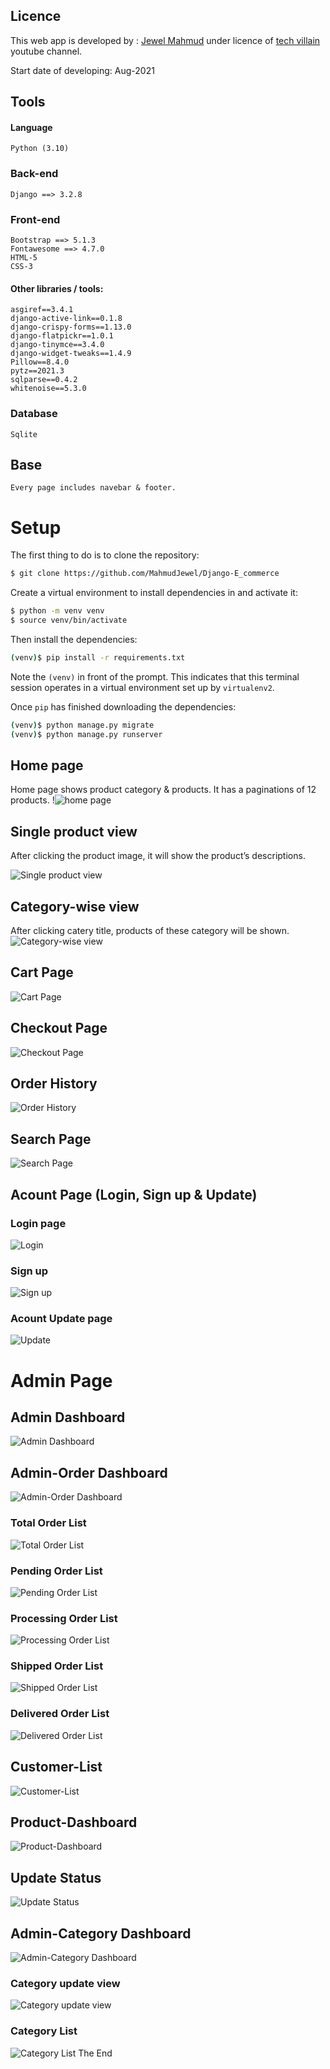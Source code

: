 ﻿## Licence
This web app is developed by : [Jewel Mahmud](https://mahmudjewel.herokuapp.com/
) under licence of [tech villain](https://www.youtube.com/channel/UCJCdq7lWqB7M5b16UatoTEw) youtube channel.

Start date of developing: Aug-2021
## Tools
#### Language
	Python (3.10)

### Back-end
	Django ==> 3.2.8

### Front-end
	Bootstrap ==> 5.1.3
	Fontawesome ==> 4.7.0
	HTML-5
	CSS-3

#### Other libraries / tools:
	asgiref==3.4.1
	django-active-link==0.1.8
	django-crispy-forms==1.13.0
	django-flatpickr==1.0.1
	django-tinymce==3.4.0
	django-widget-tweaks==1.4.9
	Pillow==8.4.0
	pytz==2021.3
	sqlparse==0.4.2
	whitenoise==5.3.0
### Database
	Sqlite

## Base
	Every page includes navebar & footer.

# Setup
The first thing to do is to clone the repository:
```sh
$ git clone https://github.com/MahmudJewel/Django-E_commerce
```

Create a virtual environment to install dependencies in and activate it:
```sh
$ python -m venv venv
$ source venv/bin/activate
```
Then install the dependencies:
```sh
(venv)$ pip install -r requirements.txt
```
Note the `(venv)` in front of the prompt. This indicates that this terminal
session operates in a virtual environment set up by `virtualenv2`.

Once `pip` has finished downloading the dependencies:
```sh
(venv)$ python manage.py migrate
(venv)$ python manage.py runserver
```

## Home page
Home page shows product category & products. It has a paginations of 12 products.
!![home page](https://github.com/MahmudJewel/E_commerce-frontend/blob/main/screenshot%20of%20django%20project/1-home.png)

## Single product view
After clicking the product image, it will show the product’s descriptions.

![Single product view](https://github.com/MahmudJewel/E_commerce-frontend/blob/main/screenshot%20of%20django%20project/2-single_product2.png)


## Category-wise view
After clicking catery title, products of these category will be shown.
![Category-wise view](https://github.com/MahmudJewel/E_commerce-frontend/blob/main/screenshot%20of%20django%20project/3-product%20on%20categories.png)
## Cart Page
![Cart Page](https://github.com/MahmudJewel/E_commerce-frontend/blob/main/screenshot%20of%20django%20project/4-cart_page.png)
## Checkout Page
![Checkout Page](https://github.com/MahmudJewel/E_commerce-frontend/blob/main/screenshot%20of%20django%20project/5-checkout.png)
## Order History
![Order History](https://github.com/MahmudJewel/E_commerce-frontend/blob/main/screenshot%20of%20django%20project/6-order%20history.png)
## Search Page
![Search Page](https://github.com/MahmudJewel/E_commerce-frontend/blob/main/screenshot%20of%20django%20project/7-search%20page.png)
## Acount Page (Login, Sign up & Update)
###  Login page
![Login](https://github.com/MahmudJewel/E_commerce-frontend/blob/main/screenshot%20of%20django%20project/login%20page.png)
###  Sign up
![Sign up](https://github.com/MahmudJewel/E_commerce-frontend/blob/main/screenshot%20of%20django%20project/signup%20page.png)
###  Acount Update page
![Update](https://github.com/MahmudJewel/E_commerce-frontend/blob/main/screenshot%20of%20django%20project/student%20update%20form.png)	

# Admin Page
## Admin Dashboard
![Admin Dashboard](https://github.com/MahmudJewel/E_commerce-frontend/blob/main/screenshot%20of%20django%20project/admin/1-admin-dash.png)
## Admin-Order Dashboard
![Admin-Order Dashboard](https://github.com/MahmudJewel/E_commerce-frontend/blob/main/screenshot%20of%20django%20project/admin/2.1-order-dash.png)
### Total Order List
![Total Order List](https://github.com/MahmudJewel/E_commerce-frontend/blob/main/screenshot%20of%20django%20project/admin/2.2-order_total.png)
### Pending Order List
![Pending Order List](https://github.com/MahmudJewel/E_commerce-frontend/blob/main/screenshot%20of%20django%20project/admin/2.3-order_pending.png)
### Processing Order List
![Processing Order List](https://github.com/MahmudJewel/E_commerce-frontend/blob/main/screenshot%20of%20django%20project/admin/2.4-order_processing.png)
### Shipped Order List
![Shipped Order List](https://github.com/MahmudJewel/E_commerce-frontend/blob/main/screenshot%20of%20django%20project/admin/2.5-order_shipped.png)
### Delivered Order List
![Delivered Order List](https://github.com/MahmudJewel/E_commerce-frontend/blob/main/screenshot%20of%20django%20project/admin/2.6-order_delivered.png)
## Customer-List
![Customer-List](https://github.com/MahmudJewel/E_commerce-frontend/blob/main/screenshot%20of%20django%20project/admin/3.0-customer.png)
## Product-Dashboard
![Product-Dashboard](https://github.com/MahmudJewel/E_commerce-frontend/blob/main/screenshot%20of%20django%20project/admin/4.0-product-list.png)
## Update Status
![Update Status](https://github.com/MahmudJewel/E_commerce-frontend/blob/main/screenshot%20of%20django%20project/admin/4.1-update-status.png)
## Admin-Category Dashboard
![Admin-Category Dashboard](https://github.com/MahmudJewel/E_commerce-frontend/blob/main/screenshot%20of%20django%20project/admin/5.0-category-dash.png)
### Category update view
![Category update view](https://github.com/MahmudJewel/E_commerce-frontend/blob/main/screenshot%20of%20django%20project/admin/5.1-category_update.png)
### Category List
![Category List](https://github.com/MahmudJewel/E_commerce-frontend/blob/main/screenshot%20of%20django%20project/admin/5.2-category_view.png)
The End


